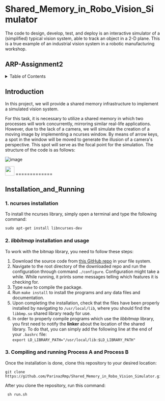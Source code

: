 # Shared_Memory_in_Robo_Vision_Simulator
The code to design, develop, test, and deploy is an interactive simulator of a (simplified) typical vision system, able to track an object in a 2-D plane. This is a true example of an industrial vision system in a robotic manufacturing workshop.

## ARP-Assignment2

<!-- TABLE OF CONTENTS -->
<details>
  <summary>Table of Contents</summary>
  <ol>
    <li><a href="#Introduction">Introduction</a></li>
    <li><a href="#Installation_and_Running">Installation_and_Running</a></li>
    <li><a href="#Fauctionality">Fauctionality</a></li>
    <li><a href="#How_it_works">How_it_works</a></li>
    <li><a href="#PseudoCode">PseudoCode</a></li>
    <li><a href="#Simulation_and_Results">Simulation_and_Results</a></li>
    <li><a href="#Improving_Robot_Movement">Improving_Robot_Movement</a></li>
  </ol>
</details>

## Introduction
In this project, we will provide a shared memory infrastructure to implement a simulated vision system.

For this task, it is necessary to utilize a shared memory in which two processes will work concurrently, mirroring similar real-life applications. However, due to the lack of a camera, we will simulate the creation of a moving image by implementing a ncurses window. By means of arrow keys, a spot in the window will be moved to generate the illusion of a camera's perspective. 
This spot will serve as the focal point for the simulation.
The structure of the code is as follows:

![image](https://github.com/ParinazRmp/Shared_Memory_in_Robo_Vision_Simulator/assets/94115975/160aba64-20ef-4fb9-a6e2-7fd21eb8ba74)

<img src="https://user-images.githubusercontent.com/80394968/225428258-e8b9859d-d05b-42ed-b783-29340073b10f.png" width="30" /> 
=============

## Installation_and_Running

### 1. ncurses installation
To install the ncurses library, simply open a terminal and type the following command:
```console
sudo apt-get install libncurses-dev
```
### 2. *libbitmap* installation and usage
To work with the bitmap library, you need to follow these steps:
1. Download the source code from [this GitHub repo](https://github.com/draekko/libbitmap.git) in your file system.
2. Navigate to the root directory of the downloaded repo and run the configuration through command ```./configure```. Configuration might take a while.  While running, it prints some messages telling which features it is checking for.
3. Type ```make``` to compile the package.
4. Run ```make install``` to install the programs and any data files and documentation.
5. Upon completing the installation, check that the files have been properly installed by navigating to ```/usr/local/lib```, where you should find the ```libbmp.so``` shared library ready for use.
6. In order to properly compile programs which use the *libbitmap* library, you first need to notify the **linker** about the location of the shared library. To do that, you can simply add the following line at the end of your ```.bashrc``` file:      
```export LD_LIBRARY_PATH="/usr/local/lib:$LD_LIBRARY_PATH"```

### 3. Compiling and running Process A and Process B
Once the installation is done, clone this repository to your desired location:
<pre><code>git clone https://github.com/ParinazRmp/Shared_Memory_in_Robo_Vision_Simulator.git </code></pre>
After you clone the repository, run this command:
<pre><code> sh run.sh </code></pre>




